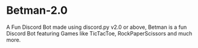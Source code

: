 # Betman-2.0
A Fun Discord Bot made using discord.py v2.0 or above, Betman is a fun Discord Bot featuring Games like TicTacToe, RockPaperScissors and much more.
